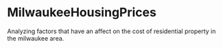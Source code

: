# MilwaukeeHousingPrices
Analyzing factors that have an affect on the cost of residential property in the milwaukee area.
